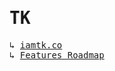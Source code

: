<samp>

# TK

↳ [iamtk.co](https://www.iamtk.co)\
↳ [Features Roadmap](https://github.com/imteekay/tk/projects/3)

</samp>

